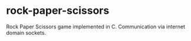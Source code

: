 # rock-paper-scissors
Rock Paper Scissors game implemented in C. Communication via internet domain sockets.
